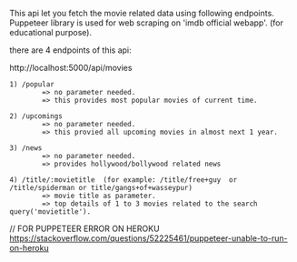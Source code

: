 This api let you fetch the movie related data using following endpoints. Puppeteer library is used for web scraping on 
'imdb official webapp'. (for educational purpose).


there are 4 endpoints of this api:

http://localhost:5000/api/movies

    1) /popular  
            => no parameter needed.
            => this provides most popular movies of current time.

    2) /upcomings 
            => no parameter needed.
            => this provied all upcoming movies in almost next 1 year.

    3) /news
            => no parameter needed.
            => provides hollywood/bollywood related news

    4) /title/:movietitle  (for example: /title/free+guy  or /title/spiderman or title/gangs+of+wasseypur)
            => movie title as parameter.
            => top details of 1 to 3 movies related to the search query('movietitle').



// FOR PUPPETEER ERROR ON HEROKU 
https://stackoverflow.com/questions/52225461/puppeteer-unable-to-run-on-heroku